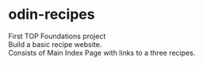 # odin-recipes
First TOP Foundations project
<br>
Build a basic recipe website.
<br>
Consists of Main Index Page with links to a three recipes.
